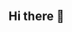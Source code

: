 ## Hi there 👋

<!--
**Marilu2111/Marilu2111** is a ✨ _special_ ✨ repository because its `README.md` (this file) appears on your GitHub profile.

Here are some ideas to get you started:

- meu nome é Mariana 
- eu tenho 15 anos
- gosto de jogar vôlei
- gosto de trabalhar com unhas
- futuramente pretendo ter um salão
- gosto de cozinhar p, principalmente doces

